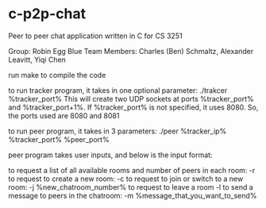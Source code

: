 c-p2p-chat
==========

Peer to peer chat application written in C for CS 3251

Group: Robin Egg Blue Team
Members: Charles (Ben) Schmaltz, Alexander Leavitt, Yiqi Chen


run make to compile the code

to run tracker program, it takes in one optional parameter: 
  ./trakcer %tracker_port%
  This will create two UDP sockets at ports %tracker_port% and %tracker_port+1%.
  If %tracker_port% is not specified, it uses 8080. So, the ports used are 8080 and 8081

to run peer program, it takes in 3 parameters: 
  ./peer %tracker_ip% %tracker_port% %peer_port%

peer program takes user inputs, and below is the input format:

to request a list of all available rooms and number of peers in each room: 
  -r
to request to create a new room: 
  -c
to request to join or switch to a new room: 
  -j %new_chatroom_number%
to request to leave a room
  -l
to send a message to peers in the chatroom: 
  -m %message_that_you_want_to_send%
